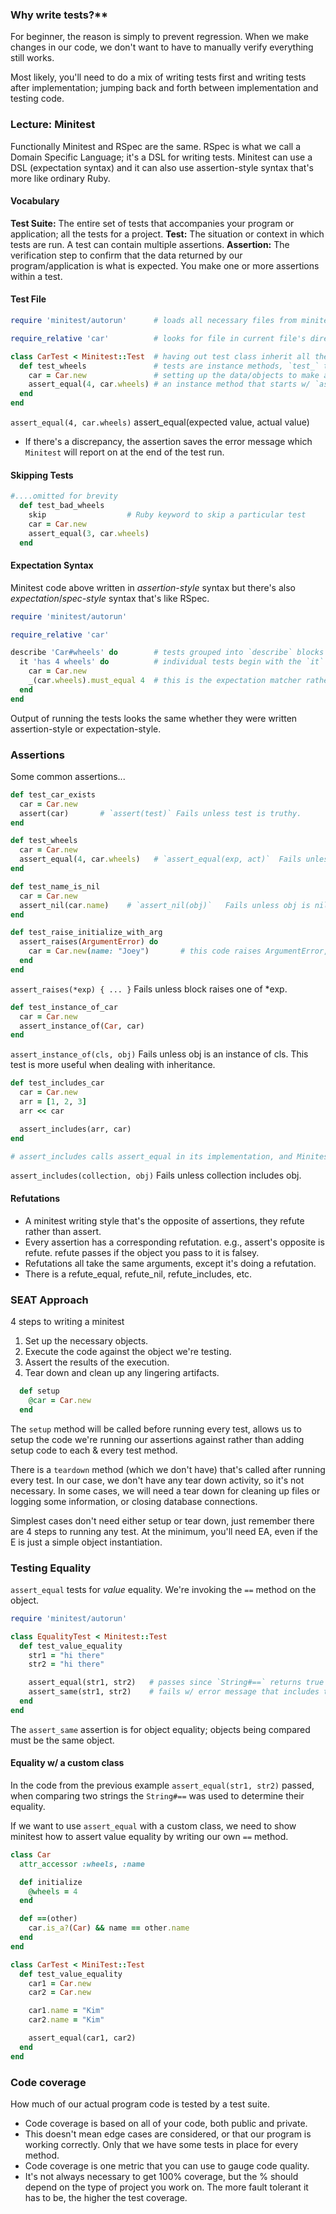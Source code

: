 ### Why write tests?**
For beginner, the reason is simply to prevent regression. When we make changes in our code, we don't want to have to manually verify everything still works.

Most likely, you'll need to do a mix of writing tests first and writing tests after implementation; jumping back and forth between implementation and testing code.

### Lecture: Minitest
Functionally Minitest and RSpec are the same.
RSpec is what we call a Domain Specific Language; it's a DSL for writing tests. 
Minitest can use a DSL (expectation syntax) and it can also use assertion-style syntax that's more like ordinary Ruby.

#### Vocabulary
**Test Suite:** The entire set of tests that accompanies your program or application; all the tests for a project.
**Test:** The situation or context in which tests are run. A test can contain multiple assertions.
**Assertion:** The verification step to confirm that the data returned by our program/application is what is expected. You make one or more assertions within a test.

#### Test File
```ruby
require 'minitest/autorun'      # loads all necessary files from minitest gem

require_relative 'car'          # looks for file in current file's directory

class CarTest < Minitest::Test  # having out test class inherit all the necessary methods for writing tests
  def test_wheels               # tests are instance methods, `test_` tells minitest they're individual tests to run
    car = Car.new               # setting up the data/objects to make assertions against
    assert_equal(4, car.wheels) # an instance method that starts w/ `assert_`, it's what we're trying to verify
  end
end
```
`assert_equal(4, car.wheels)` assert_equal(expected value, actual value)
* If there's a discrepancy, the assertion saves the error message which `Minitest` will report on at the end of the test run.

#### Skipping Tests
```ruby
#....omitted for brevity
  def test_bad_wheels
    skip                  # Ruby keyword to skip a particular test
    car = Car.new
    assert_equal(3, car.wheels)
  end
  ```

#### Expectation Syntax
Minitest code above written in *assertion-style* syntax but there's also *expectation*/*spec-style* syntax that's like RSpec.
```ruby
require 'minitest/autorun'

require_relative 'car'

describe 'Car#wheels' do        # tests grouped into `describe` blocks
  it 'has 4 wheels' do          # individual tests begin with the `it` method
    car = Car.new
    _(car.wheels).must_equal 4  # this is the expectation matcher rather than an assertion
  end
end
```
Output of running the tests looks the same whether they were written assertion-style or expectation-style.

### Assertions
Some common assertions...
```ruby
def test_car_exists
  car = Car.new
  assert(car)       # `assert(test)` Fails unless test is truthy.
end
```

```ruby
def test_wheels
  car = Car.new
  assert_equal(4, car.wheels)   # `assert_equal(exp, act)`	Fails unless exp == act.
end
```

```ruby
def test_name_is_nil
  car = Car.new
  assert_nil(car.name)    # `assert_nil(obj)`	Fails unless obj is nil.
end
```

```ruby
def test_raise_initialize_with_arg
  assert_raises(ArgumentError) do
    car = Car.new(name: "Joey")       # this code raises ArgumentError, so this assertion passes
  end
end
```
`assert_raises(*exp) { ... }`	Fails unless block raises one of *exp.

```ruby
def test_instance_of_car
  car = Car.new
  assert_instance_of(Car, car)
end
```
`assert_instance_of(cls, obj)`	Fails unless obj is an instance of cls.
This test is more useful when dealing with inheritance. 

```ruby
def test_includes_car
  car = Car.new
  arr = [1, 2, 3]
  arr << car

  assert_includes(arr, car)
end

# assert_includes calls assert_equal in its implementation, and Minitest counts that call as a separate assertion. For each assert_includes call, you will get 2 assertions, not 1.
```
`assert_includes(collection, obj)`	Fails unless collection includes obj.


#### Refutations
* A minitest writing style that's the opposite of assertions, they refute rather than assert. 
* Every assertion has a corresponding refutation. e.g., assert's opposite is refute. refute passes if the object you pass to it is falsey. 
* Refutations all take the same arguments, except it's doing a refutation. 
* There is a refute_equal, refute_nil, refute_includes, etc.


### SEAT Approach
4 steps to writing a minitest
1. Set up the necessary objects.
2. Execute the code against the object we're testing.
3. Assert the results of the execution.
4. Tear down and clean up any lingering artifacts.

```ruby
  def setup
    @car = Car.new
  end
```
The `setup` method will be called before running every test, allows us to setup the code we're running our assertions against rather than adding setup code to each & every test method. 

There is a `teardown` method (which we don't have) that's called after running every test. In our case, we don't have any tear down activity, so it's not necessary. In some cases, we will need a tear down for cleaning up files or logging some information, or closing database connections.

Simplest cases don't need either setup or tear down, just remember there are 4 steps to running any test. At the minimum, you'll need EA, even if the E is just a simple object instantiation.

### Testing Equality
`assert_equal` tests for *value* equality. We're invoking the `==` method on the object. 
```ruby
require 'minitest/autorun'

class EqualityTest < Minitest::Test
  def test_value_equality
    str1 = "hi there"
    str2 = "hi there"

    assert_equal(str1, str2)   # passes since `String#==` returns true
    assert_same(str1, str2)    # fails w/ error message that includes their object ids
  end
end
```
The `assert_same` assertion is for object equality; objects being compared must be the same object.

#### Equality w/ a custom class
In the code from the previous example `assert_equal(str1, str2)` passed, when comparing two strings the `String#==` was used to determine their equality.

If we want to use `assert_equal` with a custom class, we need to show minitest how to assert value equality by writing our own `==` method.
```ruby
class Car
  attr_accessor :wheels, :name

  def initialize
    @wheels = 4
  end

  def ==(other)
    car.is_a?(Car) && name == other.name
  end
end

class CarTest < MiniTest::Test
  def test_value_equality
    car1 = Car.new
    car2 = Car.new

    car1.name = "Kim"
    car2.name = "Kim"

    assert_equal(car1, car2)
  end
end
```

### Code coverage
How much of our actual program code is tested by a test suite.
* Code coverage is based on all of your code, both public and private.
* This doesn't mean edge cases are considered, or that our program is working correctly. Only that we have some tests in place for every method.
* Code coverage is one metric that you can use to gauge code quality.
* It's not always necessary to get 100% coverage, but the % should depend on the type of project you work on. The more fault tolerant it has to be, the higher the test coverage.